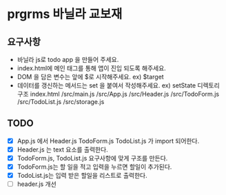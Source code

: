 # prgrms 바닐라 교보재
## 요구사항
- 바닐라 js로 todo app 을 만들어 주세요.
- index.html에 메인 태그를 통해 앱이 진입 되도록 해주세요.
- DOM 을 담은 변수는 앞에 $로 시작해주세요. ex) $target
- 데이터를 갱신하는 메서드는 set 을 붙여서 작성해주세요. ex) setState
디렉토리구조
index.html
/src/main.js
/src/App.js
/src/Header.js
/src/TodoForm.js
/src/TodoList.js
/src/storage.js
## TODO
- [x] App.js 에서 Header.js TodoForm.js TodoList.js 가 import 되어한다.
- [x] Header.js 는 text 요소를 출력한다.
- [x] TodoForm.js, TodoList.js 요구사항에 맞게 구조를 만든다.
- [x] TodoForm.js는 할 일을 적고 입력을 누르면 할일이 추가된다.
- [x] TodoList.js는 입력 받은 할일을 리스트로 출력한다.
- [ ] header.js 개선
